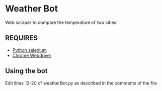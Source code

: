 # Weather Bot
Web scraper to compare the temperature of two cities.

REQUIRES
----------------------
* [Python selenium](https://selenium-python.readthedocs.io/installation.html)
* [Chrome Webdriver](https://chromedriver.chromium.org/downloads)

Using the bot
----------------------
Edit lines 12-20 of weatherBot.py as described in the comments of the file
